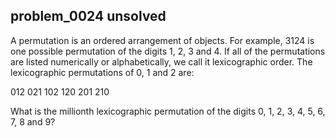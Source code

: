 ## problem_0024 unsolved
A permutation is an ordered arrangement of objects. For example, 3124 is one
possible permutation of the digits 1, 2, 3 and 4. If all of the permutations
are listed numerically or alphabetically, we call it lexicographic order. The
lexicographic permutations of 0, 1 and 2 are:

012 021 102 120 201 210

What is the millionth lexicographic permutation of the digits 0, 1, 2, 3, 4,
5, 6, 7, 8 and 9?

